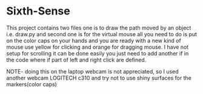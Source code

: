 # Sixth-Sense

This project contains two files one is to draw the path moved by an object i.e. draw.py
and second one is for the virtual mouse all you need to do is put on the color caps on your 
hands and you are ready with a new kind of mouse use yellow for clicking and orange for dragging mouse.
I have not setup for scrolling it can be done easily you just need to add another if in the code where if part
of left and right click are defined.



NOTE- doing this on the laptop webcam is not appreciated, so I used another webcam LOGITECH c310
and try not to use shiny surfaces for the markers(color caps)
